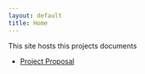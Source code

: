 ```yaml
---
layout: default
title: Home
---
```


This site hosts this projects documents

- [Project Proposal](./Proposal.md)